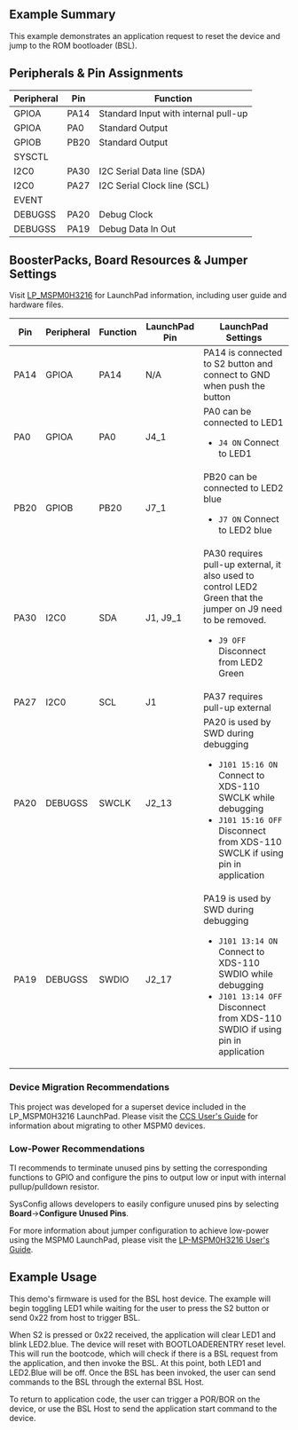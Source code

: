 ## Example Summary

This example demonstrates an application request to reset the device and jump to
the ROM bootloader (BSL).

## Peripherals & Pin Assignments

| Peripheral | Pin | Function |
| --- | --- | --- |
| GPIOA | PA14 | Standard Input with internal pull-up |
| GPIOA | PA0 | Standard Output |
| GPIOB | PB20 | Standard Output |
| SYSCTL |  |  |
| I2C0 | PA30 | I2C Serial Data line (SDA) |
| I2C0 | PA27 | I2C Serial Clock line (SCL) |
| EVENT |  |  |
| DEBUGSS | PA20 | Debug Clock |
| DEBUGSS | PA19 | Debug Data In Out |

## BoosterPacks, Board Resources & Jumper Settings

Visit [LP_MSPM0H3216](https://www.ti.com/tool/LP-MSPM0H3216) for LaunchPad information, including user guide and hardware files.

| Pin | Peripheral | Function | LaunchPad Pin | LaunchPad Settings |
| --- | --- | --- | --- | --- |
| PA14 | GPIOA | PA14 | N/A | PA14 is connected to S2 button and connect to GND when push the button |
| PA0 | GPIOA | PA0 | J4_1 | PA0 can be connected to LED1<br><ul><li>`J4 ON` Connect to LED1|
| PB20 | GPIOB | PB20 | J7_1 | PB20 can be connected to LED2 blue<br><ul><li>`J7 ON` Connect to LED2 blue|
| PA30 | I2C0 | SDA | J1, J9_1 | PA30 requires pull-up external, it also used to control LED2 Green that the jumper on J9 need to be removed.<br><ul><li>`J9 OFF` Disconnect from LED2 Green |
| PA27 | I2C0 | SCL | J1 | PA37 requires pull-up external|
| PA20 | DEBUGSS | SWCLK | J2_13 | PA20 is used by SWD during debugging<br><ul><li>`J101 15:16 ON` Connect to XDS-110 SWCLK while debugging<br><li>`J101 15:16 OFF` Disconnect from XDS-110 SWCLK if using pin in application |
| PA19 | DEBUGSS | SWDIO | J2_17 | PA19 is used by SWD during debugging<br><ul><li>`J101 13:14 ON` Connect to XDS-110 SWDIO while debugging<br><li>`J101 13:14 OFF` Disconnect from XDS-110 SWDIO if using pin in application |

### Device Migration Recommendations
This project was developed for a superset device included in the LP_MSPM0H3216 LaunchPad. Please
visit the [CCS User's Guide](https://software-dl.ti.com/msp430/esd/MSPM0-SDK/latest/docs/english/tools/ccs_ide_guide/doc_guide/doc_guide-srcs/ccs_ide_guide.html#manual-migration)
for information about migrating to other MSPM0 devices.

### Low-Power Recommendations
TI recommends to terminate unused pins by setting the corresponding functions to
GPIO and configure the pins to output low or input with internal
pullup/pulldown resistor.

SysConfig allows developers to easily configure unused pins by selecting **Board**→**Configure Unused Pins**.

For more information about jumper configuration to achieve low-power using the
MSPM0 LaunchPad, please visit the [LP-MSPM0H3216 User's Guide](https://www.ti.com/lit/slau951).

## Example Usage
This demo's firmware is used for the BSL host device. 
The example will begin toggling LED1 while waiting for the user to press
the S2 button or send 0x22 from host to trigger BSL.

When S2 is pressed or 0x22 received, the application will clear LED1 and blink LED2.blue. 
The device will reset with BOOTLOADERENTRY reset level. This will run the
bootcode, which will check if there is a BSL request from the application, and then
invoke the BSL. At this point, both LED1 and LED2.Blue will be off.
Once the BSL has been invoked, the user can send commands to the BSL through the
external BSL Host.

To return to application code, the user can trigger a POR/BOR on the device, or use
the BSL Host to send the application start command to the device.
